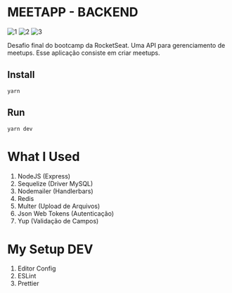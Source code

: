 # MEETAPP - BACKEND

![1](https://img.shields.io/badge/16.9.0-NodeJS-green?style=flat-square&logo=node.js)
![2](https://img.shields.io/badge/1.38.0-version-orange?style=flat-square&logo=visual-studio-code)
![3](https://img.shields.io/badge/1.17.3-version-red?style=flat-square&logo=yarn)

Desafio final do bootcamp da RocketSeat. Uma API para gerenciamento de meetups. Esse aplicação consiste em criar meetups.

## Install

	yarn

## Run

	yarn dev

# What I Used

1. NodeJS (Express)
2. Sequelize (Driver MySQL)
3. Nodemailer (Handlerbars)
4. Redis
5. Multer (Upload de Arquivos)
6. Json Web Tokens (Autenticação)
7. Yup (Validação de Campos)

# My Setup DEV

1. Editor Config
2. ESLint
3. Prettier

